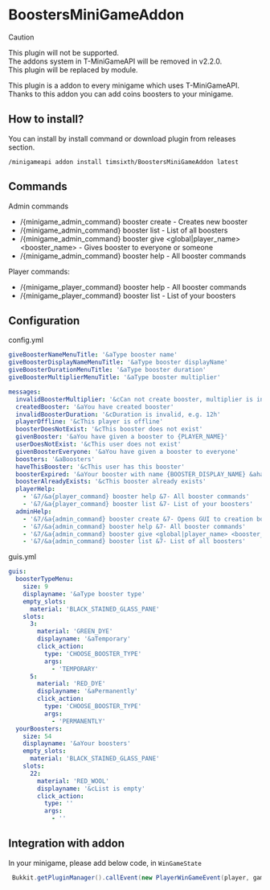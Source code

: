 # BoostersMiniGameAddon

> [!CAUTION]
> This plugin will not be supported.<br>
> The addons system in T-MiniGameAPI will be removed in v2.2.0.<br>
> This plugin will be replaced by module.

This plugin is a addon to every minigame which uses T-MiniGameAPI.<br>
Thanks to this addon you can add coins boosters to your minigame.

## How to install?

You can install by install command or download plugin from releases section. 

`
/minigameapi addon install timsixth/BoostersMiniGameAddon latest
`

## Commands

Admin commands
- /{minigame_admin_command} booster create - Creates new booster
- /{minigame_admin_command} booster list - List of all boosters
- /{minigame_admin_command} booster give <global|player_name> <booster_name> - Gives booster to everyone or someone
- /{minigame_admin_command} booster help - All booster commands

Player commands:
- /{minigame_player_command} booster help - All booster commands
- /{minigame_player_command} booster list - List of your boosters

## Configuration

config.yml
```yaml
giveBoosterNameMenuTitle: '&aType booster name'
giveBoosterDisplayNameMenuTitle: '&aType booster displayName'
giveBoosterDurationMenuTitle: '&aType booster duration'
giveBoosterMultiplierMenuTitle: '&aType booster multiplier'

messages:
  invalidBoosterMultiplier: '&cCan not create booster, multiplier is invalid'
  createdBooster: '&aYou have created booster'
  invalidBoosterDuration: '&cDuration is invalid, e.g. 12h'
  playerOffline: '&cThis player is offline'
  boosterDoesNotExist: '&cThis booster does not exist'
  givenBooster: '&aYou have given a booster to {PLAYER_NAME}'
  userDoesNotExist: '&cThis user does not exist'
  givenBoosterEveryone: '&aYou have given a booster to everyone'
  boosters: '&aBoosters'
  haveThisBooster: '&cThis user has this booster'
  boosterExpired: '&aYour booster with name {BOOSTER_DISPLAY_NAME} &ahas been expired'
  boosterAlreadyExists: '&cThis booster already exists'
  playerHelp:
    - '&7/&a{player_command} booster help &7- All booster commands'
    - '&7/&a{player_command} booster list &7- List of your boosters'
  adminHelp:
    - '&7/&a{admin_command} booster create &7- Opens GUI to creation boosters'
    - '&7/&a{admin_command} booster help &7- All booster commands'
    - '&7/&a{admin_command} booster give <global|player_name> <booster_name> &7- Gives booster to everyone or someone'
    - '&7/&a{admin_command} booster list &7- List of all boosters'
```
guis.yml
```yaml
guis:
  boosterTypeMenu:
    size: 9
    displayname: '&aType booster type'
    empty_slots:
      material: 'BLACK_STAINED_GLASS_PANE'
    slots:
      3:
        material: 'GREEN_DYE'
        displayname: '&aTemporary'
        click_action:
          type: 'CHOOSE_BOOSTER_TYPE'
          args:
            - 'TEMPORARY'
      5:
        material: 'RED_DYE'
        displayname: '&aPermanently'
        click_action:
          type: 'CHOOSE_BOOSTER_TYPE'
          args:
            - 'PERMANENTLY'
  yourBoosters:
    size: 54
    displayname: '&aYour boosters'
    empty_slots:
      material: 'BLACK_STAINED_GLASS_PANE'
    slots:
      22:
        material: 'RED_WOOL'
        displayname: '&cList is empty'
        click_action:
          type: ''
          args:
            - ''
```
## Integration with addon
In your minigame, please add below code, in `WinGameState`

```java
 Bukkit.getPluginManager().callEvent(new PlayerWinGameEvent(player, game, (int) settings.getCostOfWin()));
``` 
